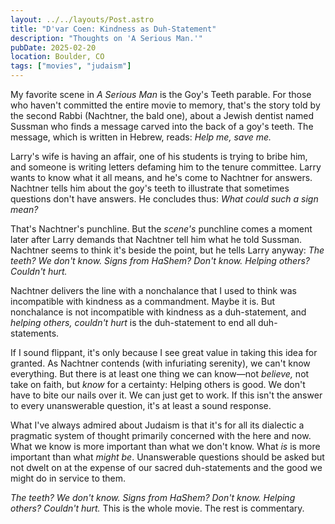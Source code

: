 ```yaml
---
layout: ../../layouts/Post.astro
title: "D'var Coen: Kindness as Duh-Statement"
description: "Thoughts on 'A Serious Man.'"
pubDate: 2025-02-20
location: Boulder, CO
tags: ["movies", "judaism"]
---
```


My favorite scene in *A Serious Man* is the Goy's Teeth parable. For those who haven't committed the entire movie to memory, that's the story told by the second Rabbi (Nachtner, the bald one), about a Jewish dentist named Sussman who finds a message carved into the back of a goy's teeth. The message, which is written in Hebrew, reads: *Help me, save me.*

Larry's wife is having an affair, one of his students is trying to bribe him, and someone is writing letters defaming him to the tenure committee. Larry wants to know what it all means, and he's come to Nachtner for answers. Nachtner tells him about the goy's teeth to illustrate that sometimes questions don't have answers. He concludes thus: *What could such a sign mean?*

That's Nachtner's punchline. But the *scene's* punchline comes a moment later after Larry demands that Nachtner tell him what he told Sussman. Nachtner seems to think it's beside the point, but he tells Larry anyway: *The teeth? We don't know. Signs from HaShem? Don't know. Helping others? Couldn't hurt.*

Nachtner delivers the line with a nonchalance that I used to think was incompatible with kindness as a commandment. Maybe it is. But nonchalance is not incompatible with kindness as a duh-statement, and *helping others, couldn't hurt* is the duh-statement to end all duh-statements.

If I sound flippant, it's only because I see great value in taking this idea for granted. As Nachtner contends (with infuriating serenity), we can't know everything. But there is at least one thing we can know—not *believe,* not take on faith, but *know* for a certainty: Helping others is good. We don't have to bite our nails over it. We can just get to work. If this isn't the answer to every unanswerable question, it's at least a sound response.

What I've always admired about Judaism is that it's for all its dialectic a pragmatic system of thought primarily concerned with the here and now. What we know is more important than what we don't know. What *is* is more important than what *might be*. Unanswerable questions should be asked but not dwelt on at the expense of our sacred duh-statements and the good we might do in service to them.

*The teeth? We don't know. Signs from HaShem? Don't know. Helping others? Couldn't hurt.* This is the whole movie. The rest is commentary.
